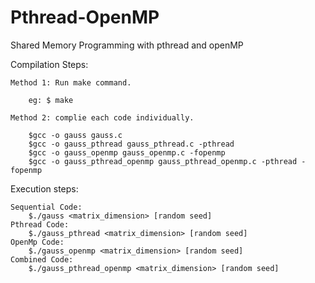 # Pthread-OpenMP
Shared Memory Programming with pthread and openMP

Compilation Steps:

	Method 1: Run make command.
	
		eg: $ make

	Method 2: complie each code individually.

		$gcc -o gauss gauss.c
		$gcc -o gauss_pthread gauss_pthread.c -pthread
		$gcc -o gauss_openmp gauss_openmp.c -fopenmp
		$gcc -o gauss_pthread_openmp gauss_pthread_openmp.c -pthread -fopenmp

Execution steps:

	Sequential Code:
		$./gauss <matrix_dimension> [random seed]
	Pthread Code:
		$./gauss_pthread <matrix_dimension> [random seed]
	OpenMp Code:
		$./gauss_openmp <matrix_dimension> [random seed]
	Combined Code:
		$./gauss_pthread_openmp <matrix_dimension> [random seed]
